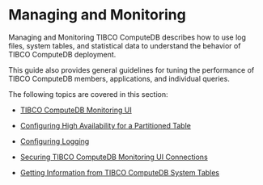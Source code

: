 # Managing and Monitoring 

Managing and Monitoring TIBCO ComputeDB describes how to use log files, system tables, and statistical data to understand the behavior of TIBCO ComputeDB deployment.

This guide also provides general guidelines for tuning the performance of TIBCO ComputeDB members, applications, and individual queries.

The following topics are covered in this section:

* [TIBCO ComputeDB Monitoring UI](monitoring.md)

* [Configuring High Availability for a Partitioned Table](configure_high_availability.md)

* [Configuring Logging](configure_logging.md)

* [Securing TIBCO ComputeDB Monitoring UI Connections](../configuring_cluster/securinguiconnection.md)

* [Getting Information from TIBCO ComputeDB System Tables](monitor-manage.md)
